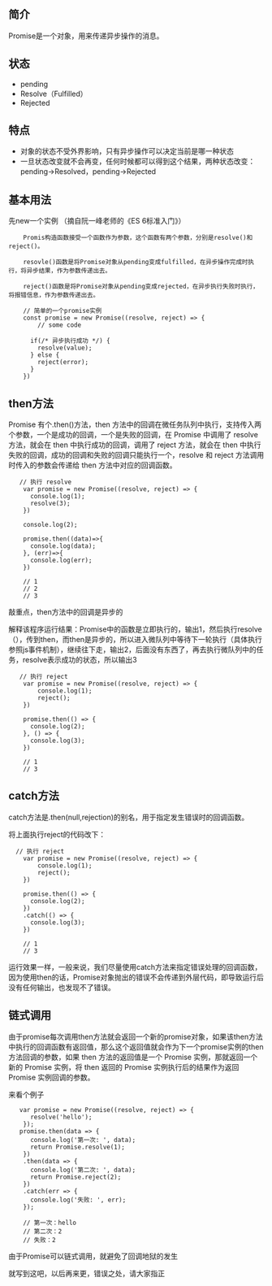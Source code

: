 简介
---
Promise是一个对象，用来传递异步操作的消息。

状态
---
* pending
* Resolve（Fulfilled）
* Rejected

特点
---
* 对象的状态不受外界影响，只有异步操作可以决定当前是哪一种状态
* 一旦状态改变就不会再变，任何时候都可以得到这个结果，两种状态改变：pending→Resolved，pending→Rejected

基本用法
--
先new一个实例 （摘自阮一峰老师的《ES 6标准入门》）
```
    Promis构造函数接受一个函数作为参数，这个函数有两个参数，分别是resolve()和reject()。

    resovle()函数是将Promise对象从pending变成fulfilled，在异步操作完成时执行，将异步结果，作为参数传递出去。

    reject()函数是将Promise对象从pending变成rejected，在异步执行失败时执行，将报错信息，作为参数传递出去。

    // 简单的一个promise实例
    const promise = new Promise((resolve, reject) => {
        // some code 

      if(/* 异步执行成功 */) {
        resolve(value);
      } else {
        reject(error);
      }
    })
```
then方法
---
Promise 有个.then()方法，then 方法中的回调在微任务队列中执行，支持传入两个参数，一个是成功的回调，一个是失败的回调，在 Promise 中调用了 resolve 方法，就会在 then 中执行成功的回调，调用了 reject 方法，就会在 then 中执行失败的回调，成功的回调和失败的回调只能执行一个，resolve 和 reject 方法调用时传入的参数会传递给 then 方法中对应的回调函数。
```
   // 执行 resolve  
    var promise = new Promise((resolve, reject) => {
      console.log(1);
      resolve(3);
    })

    console.log(2);

    promise.then((data)=>{
      console.log(data);
    }, (err)=>{
      console.log(err);
    })
    
    // 1
    // 2
    // 3
```
敲重点，then方法中的回调是异步的

解释该程序运行结果：Promise中的函数是立即执行的，输出1，然后执行resolve（），传到then，而then是异步的，所以进入微队列中等待下一轮执行（具体执行参照js事件机制），继续往下走，输出2，后面没有东西了，再去执行微队列中的任务，resolve表示成功的状态，所以输出3

```
   // 执行 reject  
    var promise = new Promise((resolve, reject) => {
        console.log(1);
        reject();
    })

    promise.then(() => {
      console.log(2);
    }, () => {
      console.log(3);
    })

    // 1
    // 3
``` 
catch方法
---
catch方法是.then(null,rejection)的别名，用于指定发生错误时的回调函数。

将上面执行reject的代码改下：
```
  // 执行 reject  
    var promise = new Promise((resolve, reject) => {
        console.log(1);
        reject();
    })

    promise.then(() => {
      console.log(2);
    })
    .catch(() => {
      console.log(3);
    })
    
    // 1
    // 3
```
运行效果一样，一般来说，我们尽量使用catch方法来指定错误处理的回调函数，因为使用then的话，Promise对象抛出的错误不会传递到外层代码，即导致运行后没有任何输出，也发现不了错误。

链式调用
---
由于promise每次调用then方法就会返回一个新的promise对象，如果该then方法中执行的回调函数有返回值，那么这个返回值就会作为下一个promise实例的then方法回调的参数，如果 then 方法的返回值是一个 Promise 实例，那就返回一个新的 Promise 实例，将 then 返回的 Promise 实例执行后的结果作为返回 Promise 实例回调的参数。

来看个例子
```
   var promise = new Promise((resolve, reject) => {
      resolve('hello');
    });
   promise.then(data => {
      console.log('第一次: ', data);
      return Promise.resolve(1); 
    })
    .then(data => {
      console.log('第二次: ', data);
      return Promise.reject(2); 
    })
    .catch(err => {
      console.log('失败: ', err);
    });
    
    // 第一次：hello
    // 第二次：2
    // 失败：2
```

由于Promise可以链式调用，就避免了回调地狱的发生

就写到这吧，以后再来更，错误之处，请大家指正

